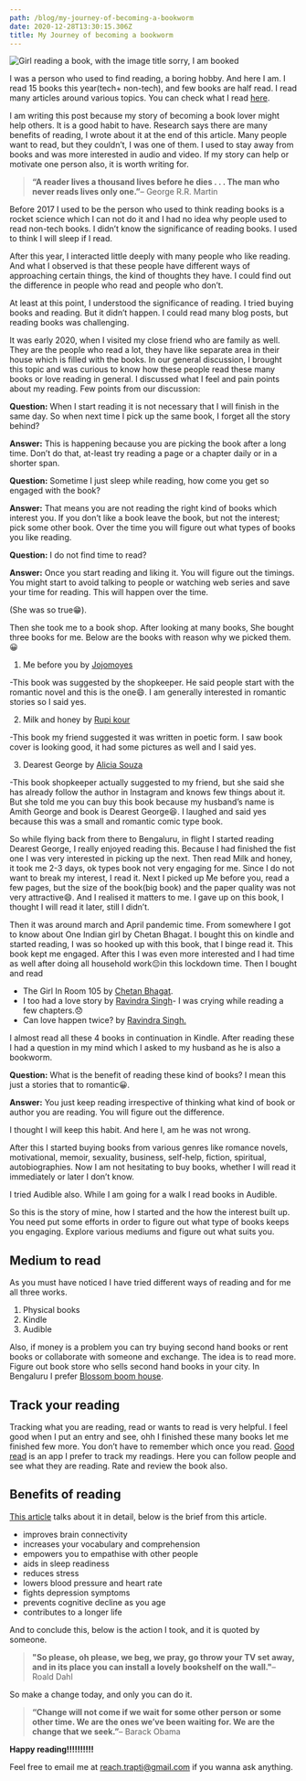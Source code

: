 ```yaml
---
path: /blog/my-journey-of-becoming-a-bookworm
date: 2020-12-28T13:30:15.306Z
title: My Journey of becoming a bookworm
---
```

![Girl reading a book, with the image title sorry, I am booked](assets/i-am-booked.png)

I was a person who used to find reading, a boring hobby. And here I am. I read 15 books this year(tech+ non-tech), and few books are half read. I read many articles around various topics. You can check what I read [here](https://www.goodreads.com/?ref=nav_home).

I am writing this post because my story of becoming a book lover might help others. It is a good habit to have. Research says there are many benefits of reading, I wrote about it at the end of this article. Many people want to read, but they couldn’t, I was one of them. I used to stay away from books and was more interested in audio and video. If my story can help or motivate one person also, it is worth writing for.

> **“A reader lives a thousand lives before he dies . . . The man who never reads lives only one.”**– George R.R. Martin

Before 2017 I used to be the person who used to think reading books is a rocket science which I can not do it and I had no idea why people used to read non-tech books. I didn’t know the significance of reading books. I used to think I will sleep if I read.

After this year, I interacted little deeply with many people who like reading. And what I observed is that these people have different ways of approaching certain things, the kind of thoughts they have. I could find out the difference in people who read and people who don’t.

At least at this point, I understood the significance of reading. I tried buying books and reading. But it didn’t happen. I could read many blog posts, but reading books was challenging.

It was early 2020, when I visited my close friend who are family as well. They are the people who read a lot, they have like separate area in their house which is filled with the books. In our general discussion, I brought this topic and was curious to know how these people read these many books or love reading in general. I discussed what I feel and pain points about my reading. Few points from our discussion:

**Question:** When I start reading it is not necessary that I will finish in the same day. So when next time I pick up the same book, I forget all the story behind?

**Answer:** This is happening because you are picking the book after a long time. Don’t do that, at-least try reading a page or a chapter daily or in a shorter span.

**Question:** Sometime I just sleep while reading, how come you get so engaged with the book?

**Answer:** That means you are not reading the right kind of books which interest you. If you don’t like a book leave the book, but not the interest; pick some other book. Over the time you will figure out what types of books you like reading.

**Question:** I do not find time to read?

**Answer:** Once you start reading and liking it. You will figure out the timings. You might start to avoid talking to people or watching web series and save your time for reading. This will happen over the time. 

(She was so true😁).

Then she took me to a book shop. After looking at many books, She bought three books for me. Below are the books with reason why we picked them.😀

1. Me before you by [Jojomoyes](https://www.jojomoyes.com/books/me-before-you/)

\-This book was suggested by the shopkeeper. He said people start with the romantic novel and this is the one😄. I am generally interested in romantic stories so I said yes.

2. Milk and honey by [Rupi kour](https://www.amazon.in/Milk-Honey-Rupi-Kaur/dp/144947425X)

\-This book my friend suggested it was written in poetic form. I saw book cover is looking good, it had some pictures as well and I said yes.

3. Dearest George by [Alicia Souza](https://www.instagram.com/aliciasouza/)

\-This book shopkeeper actually suggested to my friend, but she said she has already follow the author in Instagram and knows few things about it. But she told me you can buy this book because my husband’s name is Amith George and book is Dearest George😆. I laughed and said yes because this was a small and romantic comic type book.

So while flying back from there to Bengaluru, in flight I started reading Dearest George, I really enjoyed reading this. Because I had finished the fist one I was very interested in picking up the next. Then read Milk and honey, it took me 2-3 days, ok types book not very engaging for me. Since I do not want to break my interest, I read it. Next I picked up Me before you, read a few pages, but the size of the book(big book) and the paper quality was not very attractive😄. And I realised it matters to me. I gave up on this book, I thought I will read it later, still I didn’t.

Then it was around march and April pandemic time. From somewhere I got to know about One Indian girl by Chetan Bhagat. I bought this on kindle and started reading, I was so hooked up with this book, that I binge read it. This book kept me engaged. After this I was even more interested and I had time as well after doing all household work😔in this lockdown time. Then I bought and read

* The Girl In Room 105 by [Chetan Bhagat](http://www.chetanbhagat.com/books/).
* I too had a love story by [Ravindra Singh](http://www.chetanbhagat.com/books/)- I was crying while reading a few chapters.😞
* Can love happen twice? by [Ravindra Singh.](http://www.chetanbhagat.com/books/) 

I almost read all these 4 books in continuation in Kindle. After reading these I had a question in my mind which I asked to my husband as he is also a bookworm.

**Question:** What is the benefit of reading these kind of books? I mean this just a stories that to romantic😀.

**Answer:** You just keep reading irrespective of thinking what kind of book or author you are reading. You will figure out the difference.

I thought I will keep this habit. And here I, am he was not wrong.

After this I started buying books from various genres like romance novels, motivational, memoir, sexuality, business, self-help, fiction, spiritual, autobiographies. Now I am not hesitating to buy books, whether I will read it immediately or later I don’t know.

I tried Audible also. While I am going for a walk I read books in Audible.

So this is the story of mine, how I started and the how the interest built up. You need put some efforts in order to figure out what type of books keeps you engaging. Explore various mediums and figure out what suits you. 

## Medium to read

As you must have noticed I have tried different ways of reading and for me all three works.

1. Physical books
2. Kindle
3. Audible

Also, if money is a problem you can try buying second hand books or rent books or collaborate with someone and exchange. The idea is to read more. Figure out book store who sells second hand books in your city. In Bengaluru I prefer [Blossom boom house](https://www.instagram.com/blossombookhouse/?hl=en).

## Track your reading

Tracking what you are reading, read or wants to read is very helpful. I feel good when I put an entry and see, ohh I finished these many books let me finished few more. You don’t have to remember which once you read. [Good read](https://www.goodreads.com/user/show/97302367-trapti-rahangdale) is an app I prefer to track my readings. Here you can follow people and see what they are reading. Rate and review the book also.

## Benefits of reading

[This article](https://www.healthline.com/health/benefits-of-reading-books#takeaway) talks about it in detail, below is the brief from this article.

* improves brain connectivity
* increases your vocabulary and comprehension
* empowers you to empathise with other people
* aids in sleep readiness
* reduces stress
* lowers blood pressure and heart rate
* fights depression symptoms
* prevents cognitive decline as you age
* contributes to a longer life

And to conclude this, below is the action I took, and it is quoted by someone.

> **"So please, oh please, we beg, we pray, go throw your TV set away, and in its place you can install a lovely bookshelf on the wall."**– Roald Dahl

So make a change today, and only you can do it.

> **“Change will not come if we wait for some other person or some other time. We are the ones we’ve been waiting for. We are the change that we seek.”**– Barack Obama

**Happy reading!!!!!!!!!!**

Feel free to email me at reach.trapti@gmail.com if you wanna ask anything.

